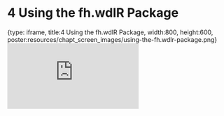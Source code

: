 # 4 Using the fh.wdlR Package
 
{type: iframe, title:4 Using the fh.wdlR Package, width:800, height:600, poster:resources/chapt_screen_images/using-the-fh.wdlr-package.png}
![](https://hutchdatascience.org/FH_WDL101_Cromwell/no_toc/using-the-fh.wdlr-package.html)
 

 
